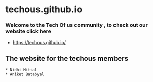 # techous.github.io

### Welcome to the  Tech Of us community , to check out our website click here
*  https://techous.github.io/
## The website for the techous members
    * Nidhi Mittal
    * Aniket Batabyal
